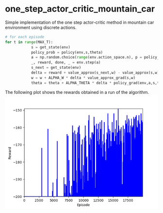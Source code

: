 # one_step_actor_critic_mountain_car
Simple implementation of the one step actor-critic method in mountain car environment using discrete actions.

```python
# for each episode
for t in range(MAX_T):
            s = get_state(env)
            policy_prob = policy(env,s,theta)
            a = np.random.choice(range(env.action_space.n), p = policy_prob)
            _, reward, done, _ = env.step(a)
            s_next = get_state(env)
            delta = reward + value_approx(s_next,w) - value_approx(s,w)
            w = w + ALPHA_W * delta * value_approx_grad(s,w)
            theta = theta + ALPHA_THETA * delta * policy_grad(env,a,s,theta)
```


The following plot shows the rewards obtained in a run of the algorithm.
![Reward for episode with state dimension 200](https://raw.githubusercontent.com/gabrielesartor/one_step_actor_critic_mountain_car/master/mountain_car_actor_critic_s200_a3.png)
